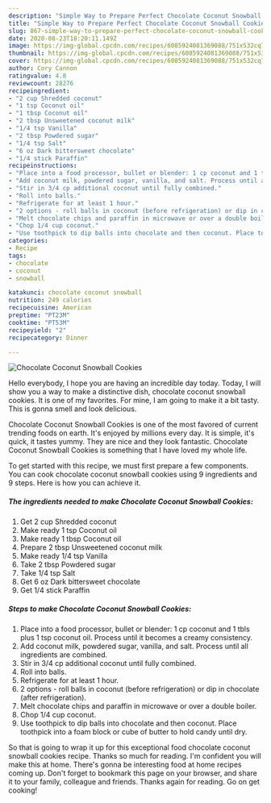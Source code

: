```yaml
---
description: "Simple Way to Prepare Perfect Chocolate Coconut Snowball Cookies"
title: "Simple Way to Prepare Perfect Chocolate Coconut Snowball Cookies"
slug: 867-simple-way-to-prepare-perfect-chocolate-coconut-snowball-cookies
date: 2020-08-23T18:20:11.149Z
image: https://img-global.cpcdn.com/recipes/6085924081369088/751x532cq70/chocolate-coconut-snowball-cookies-recipe-main-photo.jpg
thumbnail: https://img-global.cpcdn.com/recipes/6085924081369088/751x532cq70/chocolate-coconut-snowball-cookies-recipe-main-photo.jpg
cover: https://img-global.cpcdn.com/recipes/6085924081369088/751x532cq70/chocolate-coconut-snowball-cookies-recipe-main-photo.jpg
author: Cory Cannon
ratingvalue: 4.8
reviewcount: 28276
recipeingredient:
- "2 cup Shredded coconut"
- "1 tsp Coconut oil"
- "1 tbsp Coconut oil"
- "2 tbsp Unsweetened coconut milk"
- "1/4 tsp Vanilla"
- "2 tbsp Powdered sugar"
- "1/4 tsp Salt"
- "6 oz Dark bittersweet chocolate"
- "1/4 stick Paraffin"
recipeinstructions:
- "Place into a food processor, bullet or blender: 1 cp coconut and 1 tbls plus 1 tsp coconut oil. Process until it becomes a creamy consistency."
- "Add coconut milk, powdered sugar, vanilla, and salt. Process until all ingredients are combined."
- "Stir in 3/4 cp additional coconut until fully combined."
- "Roll into balls."
- "Refrigerate for at least 1 hour."
- "2 options - roll balls in coconut (before refrigeration) or dip in chocolate (after refrigeration)."
- "Melt chocolate chips and paraffin in microwave or over a double boiler."
- "Chop 1/4 cup coconut."
- "Use toothpick to dip balls into chocolate and then coconut. Place toothpick into a foam block or cube of butter to hold candy until dry."
categories:
- Recipe
tags:
- chocolate
- coconut
- snowball

katakunci: chocolate coconut snowball 
nutrition: 249 calories
recipecuisine: American
preptime: "PT23M"
cooktime: "PT53M"
recipeyield: "2"
recipecategory: Dinner

---
```



![Chocolate Coconut Snowball Cookies](https://img-global.cpcdn.com/recipes/6085924081369088/751x532cq70/chocolate-coconut-snowball-cookies-recipe-main-photo.jpg)

Hello everybody, I hope you are having an incredible day today. Today, I will show you a way to make a distinctive dish, chocolate coconut snowball cookies. It is one of my favorites. For mine, I am going to make it a bit tasty. This is gonna smell and look delicious.



Chocolate Coconut Snowball Cookies is one of the most favored of current trending foods on earth. It's enjoyed by millions every day. It is simple, it's quick, it tastes yummy. They are nice and they look fantastic. Chocolate Coconut Snowball Cookies is something that I have loved my whole life.


To get started with this recipe, we must first prepare a few components. You can cook chocolate coconut snowball cookies using 9 ingredients and 9 steps. Here is how you can achieve it.

<!--inarticleads1-->

##### The ingredients needed to make Chocolate Coconut Snowball Cookies:

1. Get 2 cup Shredded coconut
1. Make ready 1 tsp Coconut oil
1. Make ready 1 tbsp Coconut oil
1. Prepare 2 tbsp Unsweetened coconut milk
1. Make ready 1/4 tsp Vanilla
1. Take 2 tbsp Powdered sugar
1. Take 1/4 tsp Salt
1. Get 6 oz Dark bittersweet chocolate
1. Get 1/4 stick Paraffin




<!--inarticleads2-->

##### Steps to make Chocolate Coconut Snowball Cookies:

1. Place into a food processor, bullet or blender: 1 cp coconut and 1 tbls plus 1 tsp coconut oil. Process until it becomes a creamy consistency.
1. Add coconut milk, powdered sugar, vanilla, and salt. Process until all ingredients are combined.
1. Stir in 3/4 cp additional coconut until fully combined.
1. Roll into balls.
1. Refrigerate for at least 1 hour.
1. 2 options - roll balls in coconut (before refrigeration) or dip in chocolate (after refrigeration).
1. Melt chocolate chips and paraffin in microwave or over a double boiler.
1. Chop 1/4 cup coconut.
1. Use toothpick to dip balls into chocolate and then coconut. Place toothpick into a foam block or cube of butter to hold candy until dry.




So that is going to wrap it up for this exceptional food chocolate coconut snowball cookies recipe. Thanks so much for reading. I'm confident you will make this at home. There's gonna be interesting food at home recipes coming up. Don't forget to bookmark this page on your browser, and share it to your family, colleague and friends. Thanks again for reading. Go on get cooking!
